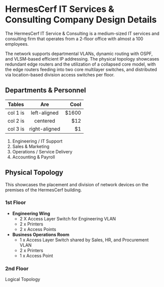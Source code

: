 # HermesCerf IT Services & Consulting Company Design Details

The HermesCerf IT Service & Consulting is a medium-sized IT services and consulting firm that operates from a 2-floor office with almost a 100 employees.

The network supports departmental VLANs, dynamic routing with OSPF, and VLSM-based efficient IP addressing. The physical topology showcases redundant edge routers and the utilization of a collapsed core model, with the edge routers feeding into two core multilayer switches, and distributed via location-based division access switches per floor.

## Departments & Personnel
| Tables   |      Are      |  Cool |
|----------|:-------------:|------:|
| col 1 is |  left-aligned | $1600 |
| col 2 is |    centered   |   $12 |
| col 3 is | right-aligned |    $1 |

1. Engineering / IT Support
2. Sales & Marketing
3. Operations / Service Delivery
4. Accounting & Payroll



## Physical Topology
This showcases the placement and division of network devices on the premises of the HermesCerf building.

### 1st Floor
- **Engineering Wing**
    - 2 X Access Layer Switch for Engineering VLAN
    - 2 x Printers
    - 2 x Access Points
- **Business Operations Room**
    - 1 x Access Layer Switch shared by Sales, HR, and Procurement VLAN
    - 2 x Printers
    - 1 x Access Point

### 2nd Floor



Logical Topology 



